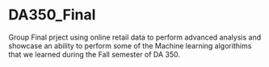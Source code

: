# DA350_Final
Group Final prject using online retail data to perform advanced analysis and showcase an ability to perform some of the Machine learning algorithims that we learned during the Fall semester of DA 350.
